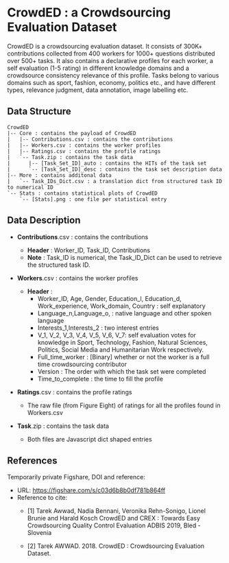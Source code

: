# CrowdED : a Crowdsourcing Evaluation Dataset

CrowdED is a crowdsourcing evaluation dataset. It consists of 300K+ contributions collected from 400 workers for 1000+ questions distributed over 500+ tasks. It also contains a declarative profiles for each worker, a self evaluation (1-5 rating) in different knowledge domains and a crowdsource consistency relevance of this profile. Tasks belong to various domains such as sport, fashion, economy, politics etc., and have different types, relevance judgment, data annotation, image labelling etc.

## Data Structure
```
CrowdED
|-- Core : contains the payload of CrowdED
|   |-- Contributions.csv : contains the contributions
|   |-- Workers.csv : contains the worker profiles
|   |-- Ratings.csv : contains the profile ratings
|   `-- Task.zip : contains the task data
|	   |-- [Task_Set_ID]_auto : contains the HITs of the task set
|	   `-- [Task_Set_ID]_desc : contains the task set description data
|-- More : contains additonal data
|   `-- Task_IDs_Dict.csv : a translation dict from structured task ID to numerical ID
`-- Stats : contains statistical plots of CrowdED
    `-- [Stats].png : one file per statistical entry
```

## Data Description

- **Contributions**.csv : contains the contributions
	- **Header** : Worker_ID, Task_ID, Contributions
	- **Note** : Task_ID is numerical, the Task_ID_Dict can be used to retrieve the structured task ID.

- **Workers**.csv : contains the worker profiles
	- **Header** :
		- Worker_ID, Age, Gender, Education_l, Education_d, Work_experience, Work_domain, Country : self explanatory
		- Language_n,Language_o, : native language and other spoken language
		- Interests_1,Interests_2 : two interest entries
		- V_1, V_2, V_3, V_4, V_5, V_6, V_7: self evaluation votes for knowledge in Sport, Technology, Fashion, Natural Sciences, Politics, Social Media and Humanitarian Work respectively.
		- Full_time_worker : [Binary] whether or not the worker is a full time crowdsourcing contributor
		- Version : The order with which the task set were completed
		- Time_to_complete : the time to fill the profile

- **Ratings**.csv : contains the profile ratings
	- The raw file (from Figure Eight) of ratings for all the profiles found in Workers.csv

- **Task**.zip : contains the task data
	- Both files are Javascript dict shaped entries

## References

Temporarily private Figshare, DOI and reference:
- URL: https://figshare.com/s/c03d6b8b0df781b864ff
- Reference to cite:
	- [1] Tarek Awwad, Nadia Bennani, Veronika Rehn-Sonigo, Lionel Brunie and Harald Kosch CrowdED and CREX : Towards 		Easy Crowdsourcing Quality Control Evaluation ADBIS 2019, Bled - Slovenia

	- [2] Tarek AWWAD. 2018. CrowdED : Crowdsourcing Evaluation Dataset. 
